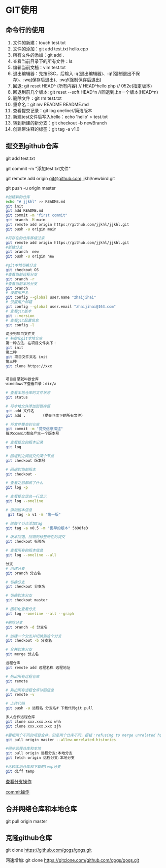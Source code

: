 # GIT使用

## 命令行的使用

1. 文件的新建：touch test.txt    
2. 文件的添加：git add test.txt hello.cpp 
3. 所有文件的添加：git add . 
4. 查看当前目录下的所有文件：ls
5. 编辑当前文档：vim test.txt
6. 退出编辑器：先按ESC，后输入 :q(退出编辑器)、:q!(强制退出不保存)、:wq(保存后退出)、:wq!(强制保存后退出)
7. 回退: git reset HEAD^ (所有内容) // HEAD^hello.php  // 052e(指定版本) 
8. 回退到前几个版本: git reset --soft HEAD^n //回退到上n一个版本(HEAD^n)
9. 删除文件：git rm test.txt
10. 重命名：git mv README README.md
11. 查看提交记录：git log oneline//简洁版本
12. 新建test文件后写入hello：echo 'hello' > test.txt
13. 转到新建的新分支：git checkout -b newBranch
14. 创建带注释的标签：git tag -a v1.0

## 提交到github仓库

git add test.txt

git commit -m "添加test.txt文件"

git remote add origin git@github.com:jjkhl/newbird.git

git push -u origin master



```bash
#创建新的仓库
echo "# jjkhl" >> README.md
git init
git add README.md
git commit -m "first commit"
git branch -M main
git remote add origin https://github.com/jjkhl/jjkhl.git
git push -u origin main

#将存在的仓库移植过来
git remote add origin https://github.com/jjkhl/jjkhl.git
#新建分支
git branch  new
git push -u origin new

#git本地切换分支
git checkout OS
#查看当前远程分支
git branch -r
#查看当前本地分支
git branch
# 设置用户名
git config --global user.name "zhaijihai" 
# 设置用户邮箱
git config --global user.email "zhaijihai@163.com" 
# 查看git版本
git --version
# 查看git配置信息
git config -l

切换到项目文件夹
# 初始化git本地仓库
第一种方法，在项目文件夹下：
git init
第二种
git 项目文件夹名 init
第三种
git clone https://xxx


项目目录就叫做仓库
winddows下查看目录：dir/a

# 查看本地仓库的文件状态
git status

# 将本地文件添加到暂存区
git add 文件名
git add .       （提交仓库下的所有文件）

# 将文件提交到仓库
git commit -m "提交信息描述"
每次commit都会产生一个版本号

# 查看提交的版本记录
git log

# 回退到之间提交的某个节点
git checkout 版本号

# 回退到当前版本
git checkout -

# 查看之前都改了什么
git log -p

# 查看提交信息一行显示
git log --oneline

# 添加版本信息
 git tag -a v1 -m "第一版"

# 给每个节点添加tag
git tag -a v0.5 -m "更早的版本" 5b98fe3

# 版本回退，回溯到标签所在的提交
git checkout 标签名

# 查看所有的版本信息
git log --oneline --all

分支
# 创建分支
git branch 分支名

# 切换分支
git checkout 分支名

# 切换到主分支
git checkout master

# 图形化查看分支
git log --oneline --all --graph

#删除分支
git branch -d 分支名

# 创建一个分支并切换到这个分支
git checkout -b 分支名

# 合并到主分支
git merge 分支名

远程仓库
git remote add 远程名称 远程地址

# 列出所有远程仓库
git remote

# 列出所有远程仓库详细信息
git remote -v

# 上传代码
git push -u 远程名 分支名# 下载代码git pull

多人合作远程仓库
git clone xxx.xxx.xxx whh
git clone xxx.xxx.xxx zjh

#要把两个不同的项目合并，但是两个仓库不同，报错：refusing to merge unrelated histories
git pull origin master --allow-unrelated-histories

#同步远程仓库和本地
git pull origin 远程分支:本地分支
git fetch origin 远程分支:本地分支

#比较本地仓库和下载的temp分支
git diff temp
```

[查看分支操作](https://blog.csdn.net/guo_qiangqiang/article/details/88020656?utm_medium=distribute.pc_relevant.none-task-blog-2%7Edefault%7EBlogCommendFromMachineLearnPai2%7Edefault-1.base&depth_1-utm_source=distribute.pc_relevant.none-task-blog-2%7Edefault%7EBlogCommendFromMachineLearnPai2%7Edefault-1.base)

[commit操作](https://blog.csdn.net/qq_32281471/article/details/95478314)

## 合并网络仓库和本地仓库

git pull origin master

## 克隆github仓库

git clone https://github.com/gogs/gogs.git 

网速增加: git clone https://gitclone.com/github.com/gogs/gogs.git  


